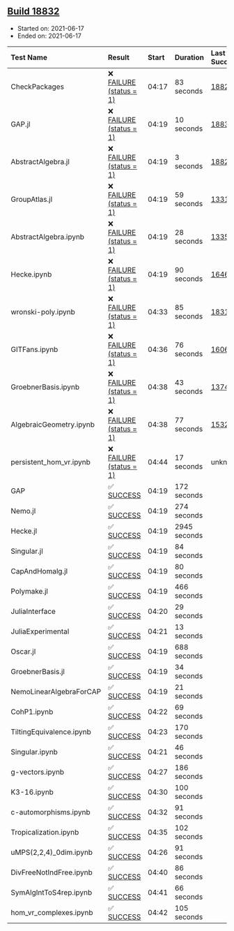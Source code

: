 ## [Build 18832](https://oscarci.mathematik.uni-kl.de/job/oscar/18832/)

* Started on: 2021-06-17
* Ended on: 2021-06-17

| Test Name    | Result | Start | Duration | Last Success | First Failure |
|:-------------|:-------|:------|:---------|:-------------|:--------------|
| CheckPackages | ❌ [FAILURE (status = 1)](https://oscarci.mathematik.uni-kl.de/job/oscar/18832/artifact/logs/build-18832/CheckPackages.log) | 04:17 | 83 seconds | [18822](https://oscarci.mathematik.uni-kl.de/job/oscar/18822/) | [18823](https://oscarci.mathematik.uni-kl.de/job/oscar/18823/) |
| GAP.jl | ❌ [FAILURE (status = 1)](https://oscarci.mathematik.uni-kl.de/job/oscar/18832/artifact/logs/build-18832/GAP.jl.log) | 04:19 | 10 seconds | [18831](https://oscarci.mathematik.uni-kl.de/job/oscar/18831/) | [18832](https://oscarci.mathematik.uni-kl.de/job/oscar/18832/) |
| AbstractAlgebra.jl | ❌ [FAILURE (status = 1)](https://oscarci.mathematik.uni-kl.de/job/oscar/18832/artifact/logs/build-18832/AbstractAlgebra.jl.log) | 04:19 | 3 seconds | [18822](https://oscarci.mathematik.uni-kl.de/job/oscar/18822/) | [18823](https://oscarci.mathematik.uni-kl.de/job/oscar/18823/) |
| GroupAtlas.jl | ❌ [FAILURE (status = 1)](https://oscarci.mathematik.uni-kl.de/job/oscar/18832/artifact/logs/build-18832/GroupAtlas.jl.log) | 04:19 | 59 seconds | [13311](https://oscarci.mathematik.uni-kl.de/job/oscar/13311/) | [13312](https://oscarci.mathematik.uni-kl.de/job/oscar/13312/) |
| AbstractAlgebra.ipynb | ❌ [FAILURE (status = 1)](https://oscarci.mathematik.uni-kl.de/job/oscar/18832/artifact/logs/build-18832/AbstractAlgebra.ipynb.log) | 04:19 | 28 seconds | [13355](https://oscarci.mathematik.uni-kl.de/job/oscar/13355/) | [13356](https://oscarci.mathematik.uni-kl.de/job/oscar/13356/) |
| Hecke.ipynb | ❌ [FAILURE (status = 1)](https://oscarci.mathematik.uni-kl.de/job/oscar/18832/artifact/logs/build-18832/Hecke.ipynb.log) | 04:19 | 90 seconds | [16463](https://oscarci.mathematik.uni-kl.de/job/oscar/16463/) | [16464](https://oscarci.mathematik.uni-kl.de/job/oscar/16464/) |
| wronski-poly.ipynb | ❌ [FAILURE (status = 1)](https://oscarci.mathematik.uni-kl.de/job/oscar/18832/artifact/logs/build-18832/wronski-poly.ipynb.log) | 04:33 | 85 seconds | [18314](https://oscarci.mathematik.uni-kl.de/job/oscar/18314/) | [18315](https://oscarci.mathematik.uni-kl.de/job/oscar/18315/) |
| GITFans.ipynb | ❌ [FAILURE (status = 1)](https://oscarci.mathematik.uni-kl.de/job/oscar/18832/artifact/logs/build-18832/GITFans.ipynb.log) | 04:36 | 76 seconds | [16068](https://oscarci.mathematik.uni-kl.de/job/oscar/16068/) | [16069](https://oscarci.mathematik.uni-kl.de/job/oscar/16069/) |
| GroebnerBasis.ipynb | ❌ [FAILURE (status = 1)](https://oscarci.mathematik.uni-kl.de/job/oscar/18832/artifact/logs/build-18832/GroebnerBasis.ipynb.log) | 04:38 | 43 seconds | [13748](https://oscarci.mathematik.uni-kl.de/job/oscar/13748/) | [13749](https://oscarci.mathematik.uni-kl.de/job/oscar/13749/) |
| AlgebraicGeometry.ipynb | ❌ [FAILURE (status = 1)](https://oscarci.mathematik.uni-kl.de/job/oscar/18832/artifact/logs/build-18832/AlgebraicGeometry.ipynb.log) | 04:38 | 77 seconds | [15322](https://oscarci.mathematik.uni-kl.de/job/oscar/15322/) | [15323](https://oscarci.mathematik.uni-kl.de/job/oscar/15323/) |
| persistent_hom_vr.ipynb | ❌ [FAILURE (status = 1)](https://oscarci.mathematik.uni-kl.de/job/oscar/18832/artifact/logs/build-18832/persistent_hom_vr.ipynb.log) | 04:44 | 17 seconds | unknown | unknown |
| GAP | ✅ [SUCCESS](https://oscarci.mathematik.uni-kl.de/job/oscar/18832/artifact/logs/build-18832/GAP.log) | 04:19 | 172 seconds |  |  |
| Nemo.jl | ✅ [SUCCESS](https://oscarci.mathematik.uni-kl.de/job/oscar/18832/artifact/logs/build-18832/Nemo.jl.log) | 04:19 | 274 seconds |  |  |
| Hecke.jl | ✅ [SUCCESS](https://oscarci.mathematik.uni-kl.de/job/oscar/18832/artifact/logs/build-18832/Hecke.jl.log) | 04:19 | 2945 seconds |  |  |
| Singular.jl | ✅ [SUCCESS](https://oscarci.mathematik.uni-kl.de/job/oscar/18832/artifact/logs/build-18832/Singular.jl.log) | 04:19 | 84 seconds |  |  |
| CapAndHomalg.jl | ✅ [SUCCESS](https://oscarci.mathematik.uni-kl.de/job/oscar/18832/artifact/logs/build-18832/CapAndHomalg.jl.log) | 04:19 | 80 seconds |  |  |
| Polymake.jl | ✅ [SUCCESS](https://oscarci.mathematik.uni-kl.de/job/oscar/18832/artifact/logs/build-18832/Polymake.jl.log) | 04:19 | 466 seconds |  |  |
| JuliaInterface | ✅ [SUCCESS](https://oscarci.mathematik.uni-kl.de/job/oscar/18832/artifact/logs/build-18832/JuliaInterface.log) | 04:20 | 29 seconds |  |  |
| JuliaExperimental | ✅ [SUCCESS](https://oscarci.mathematik.uni-kl.de/job/oscar/18832/artifact/logs/build-18832/JuliaExperimental.log) | 04:21 | 13 seconds |  |  |
| Oscar.jl | ✅ [SUCCESS](https://oscarci.mathematik.uni-kl.de/job/oscar/18832/artifact/logs/build-18832/Oscar.jl.log) | 04:19 | 688 seconds |  |  |
| GroebnerBasis.jl | ✅ [SUCCESS](https://oscarci.mathematik.uni-kl.de/job/oscar/18832/artifact/logs/build-18832/GroebnerBasis.jl.log) | 04:19 | 34 seconds |  |  |
| NemoLinearAlgebraForCAP | ✅ [SUCCESS](https://oscarci.mathematik.uni-kl.de/job/oscar/18832/artifact/logs/build-18832/NemoLinearAlgebraForCAP.log) | 04:19 | 21 seconds |  |  |
| CohP1.ipynb | ✅ [SUCCESS](https://oscarci.mathematik.uni-kl.de/job/oscar/18832/artifact/logs/build-18832/CohP1.ipynb.log) | 04:22 | 69 seconds |  |  |
| TiltingEquivalence.ipynb | ✅ [SUCCESS](https://oscarci.mathematik.uni-kl.de/job/oscar/18832/artifact/logs/build-18832/TiltingEquivalence.ipynb.log) | 04:23 | 170 seconds |  |  |
| Singular.ipynb | ✅ [SUCCESS](https://oscarci.mathematik.uni-kl.de/job/oscar/18832/artifact/logs/build-18832/Singular.ipynb.log) | 04:21 | 46 seconds |  |  |
| g-vectors.ipynb | ✅ [SUCCESS](https://oscarci.mathematik.uni-kl.de/job/oscar/18832/artifact/logs/build-18832/g-vectors.ipynb.log) | 04:27 | 186 seconds |  |  |
| K3-16.ipynb | ✅ [SUCCESS](https://oscarci.mathematik.uni-kl.de/job/oscar/18832/artifact/logs/build-18832/K3-16.ipynb.log) | 04:30 | 100 seconds |  |  |
| c-automorphisms.ipynb | ✅ [SUCCESS](https://oscarci.mathematik.uni-kl.de/job/oscar/18832/artifact/logs/build-18832/c-automorphisms.ipynb.log) | 04:32 | 91 seconds |  |  |
| Tropicalization.ipynb | ✅ [SUCCESS](https://oscarci.mathematik.uni-kl.de/job/oscar/18832/artifact/logs/build-18832/Tropicalization.ipynb.log) | 04:35 | 102 seconds |  |  |
| uMPS(2,2,4)_0dim.ipynb | ✅ [SUCCESS](https://oscarci.mathematik.uni-kl.de/job/oscar/18832/artifact/logs/build-18832/uMPS-2-2-4-_0dim.ipynb.log) | 04:26 | 91 seconds |  |  |
| DivFreeNotIndFree.ipynb | ✅ [SUCCESS](https://oscarci.mathematik.uni-kl.de/job/oscar/18832/artifact/logs/build-18832/DivFreeNotIndFree.ipynb.log) | 04:40 | 86 seconds |  |  |
| SymAlgIntToS4rep.ipynb | ✅ [SUCCESS](https://oscarci.mathematik.uni-kl.de/job/oscar/18832/artifact/logs/build-18832/SymAlgIntToS4rep.ipynb.log) | 04:41 | 66 seconds |  |  |
| hom_vr_complexes.ipynb | ✅ [SUCCESS](https://oscarci.mathematik.uni-kl.de/job/oscar/18832/artifact/logs/build-18832/hom_vr_complexes.ipynb.log) | 04:42 | 105 seconds |  |  |
